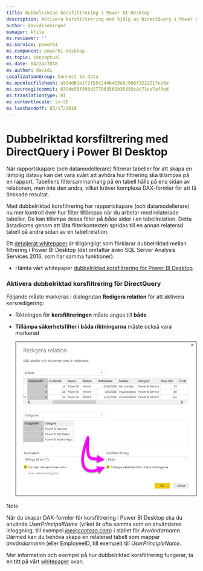 ```yaml
---
title: Dubbelriktad korsfiltrering i Power BI Desktop
description: Aktivera korsfiltrering med hjälp av DirectQuery i Power BI Desktop
author: davidiseminger
manager: kfile
ms.reviewer: ''
ms.service: powerbi
ms.component: powerbi-desktop
ms.topic: conceptual
ms.date: 04/24/2018
ms.author: davidi
LocalizationGroup: Connect to data
ms.openlocfilehash: a584d61e1f2f55c244b453e6c086f3222217ee9a
ms.sourcegitcommit: 638de55f996d177063561b36d95c8c71ea7af3ed
ms.translationtype: HT
ms.contentlocale: sv-SE
ms.lasthandoff: 05/17/2018
---
```

# <a name="bidirectional-cross-filtering-using-directquery-in-power-bi-desktop"></a>Dubbelriktad korsfiltrering med DirectQuery i Power BI Desktop

När rapportskapare (och datamodellerare) filtrerar tabeller för att skapa en lämplig datavy kan det vara svårt att avhöra hur filtrering ska tillämpas på en rapport. Tabellens filtersammanhang på en tabell hålls på ena sidan av relationen, men inte den andra, vilket kräver komplexa DAX-formler för att få önskade resultat.

Med dubbelriktad korsfiltrering har rapportskapare (och datamodellerare) nu mer kontroll över hur filter tillämpas när du arbetar med relaterade tabeller. De kan tillämpa dessa filter på *både* sidor i en tabellrelation. Detta åstadkoms genom att låta filterkontexten spridas till en annan relaterad tabell på andra sidan av en tabellrelation.

Ett [detaljerat whitepaper](http://download.microsoft.com/download/2/7/8/2782DF95-3E0D-40CD-BFC8-749A2882E109/Bidirectional%20cross-filtering%20in%20Analysis%20Services%202016%20and%20Power%20BI.docx) är tillgängligt som förklarar dubbelriktad mellan filtrering i Power BI Desktop (det omfattar även SQL Server Analysis Services 2016, som har samma funktioner).

* Hämta vårt whitepaper [dubbelriktad korsfiltrering för Power BI Desktop](http://download.microsoft.com/download/2/7/8/2782DF95-3E0D-40CD-BFC8-749A2882E109/Bidirectional%20cross-filtering%20in%20Analysis%20Services%202016%20and%20Power%20BI.docx)

### <a name="enabling-bidirectional-cross-filtering-for-directquery"></a>Aktivera dubbelriktad korsfiltrering för DirectQuery

Följande måste markeras i dialogrutan **Redigera relation** för att aktivera korsredigering:

* Riktningen för **korsfiltreringen** måste anges till **både**
* **Tillämpa säkerhetsfilter i båda riktningarna** måste också vara markerad
  
  ![](media/desktop-bidirectional-filtering/bidirectional-filtering_2.png)

> [!NOTE]
> När du skapar DAX-formler för korsfiltrering i Power BI Desktop ska du använda *UserPrincipalName* (vilket är ofta samma som en användares inloggning, till exempel *joe@contoso.com*) i stället för *Användarnamn*. Därmed kan du behöva skapa en relaterad tabell som mappar *användarnamn* (eller EmployeeID, till exempel) till *UserPrincipleName*.
> 
> 

Mer information och exempel på hur dubbelriktad korsfiltrering fungerar, ta en titt på vårt [whitepaper](http://download.microsoft.com/download/2/7/8/2782DF95-3E0D-40CD-BFC8-749A2882E109/Bidirectional%20cross-filtering%20in%20Analysis%20Services%202016%20and%20Power%20BI.docx) ovan.

